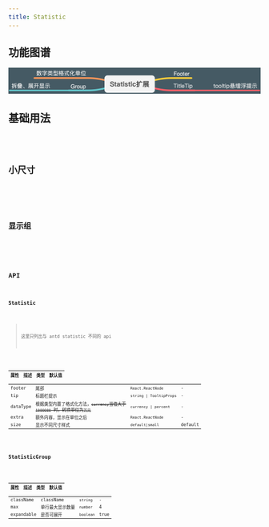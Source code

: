 ```yaml
---
title: Statistic
---
```


## 功能图谱

<img src='./demos/images/features.png' />

## 基础用法

<code src="./demos/basic.tsx"/>

## 小尺寸

<code src="./demos/small.tsx"/>

## 显示组

<code src="./demos/group.tsx"/>

## API

### Statistic

> 这里只列出与 antd statistic 不同的 api

| 属性 | 描述 | 类型 | 默认值 |
| --- | --- | --- | --- |
| footer | 尾部 | `React.ReactNode` | - |
| tip | 标题栏提示 | `string \| TooltipProps` | - |
| dataType | 根据类型内置了格式化方法，~~`currency`当值大于 `1000000` 时，转换单位为`万元`~~ | `currency \| percent` | - |
| extra | 额外内容，显示在单位之后 | `React.ReactNode` | - |
| size | 显示不同尺寸样式 | `default\|small` | default |

### StatisticGroup

| 属性       | 描述             | 类型      | 默认值 |
| ---------- | ---------------- | --------- | ------ |
| className  | className        | `string`  | -      |
| max        | 单行最大显示数量 | `number`  | 4      |
| expandable | 是否可展开       | `boolean` | true   |
